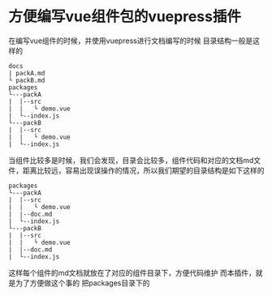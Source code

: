 # 方便编写vue组件包的vuepress插件

在编写vue组件的时候，并使用vuepress进行文档编写的时候
目录结构一般是这样的

```
docs
| packA.md
└ packB.md
packages
└---packA
|  |--src 
|  |   └ demo.vue
|  └--index.js
└---packB
|  |--src 
|  |   └ demo.vue
|  └--index.js
```

当组件比较多是时候，我们会发现，目录会比较多，组件代码和对应的文档md文件，距离比较远，容易出现误操作的情况，所以我们期望的目录结构是如下这样的

```
packages
└---packA
|  |--src 
|  |   └ demo.vue
|  |--doc.md
|  └--index.js
└---packB
|  |--src 
|  |   └ demo.vue
|  |--doc.md
|  └--index.js
```

这样每个组件的md文档就放在了对应的组件目录下，方便代码维护
而本插件，就是为了方便做这个事的
把packages目录下的